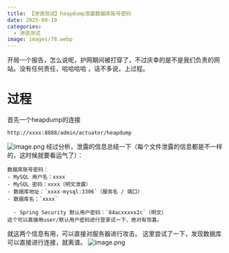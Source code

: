 ```yaml
---
title: 【渗透测试】heapdump泄露数据库账号密码
date: 2025-09-19
categories:
  - 渗透测试
image: images/78.webp
---
```

开局一个报告，怎么说呢，护网期间被打穿了，不过庆幸的是不是我们负责的网站。没有任何责任，哈哈哈哈
，话不多说，上过程。
# 过程
首先一个heapdump的连接
```
http://xxxx:8888/admin/actuator/heapdump
```
![image.png](https://blogslimer.oss-cn-shanghai.aliyuncs.com/blog/20250919102858.png)
经过分析，泄露的信息总结一下（每个文件泄露的信息都是不一样的，这时候就要看运气了）：
```
数据库账号密码：
- MySQL 用户名：xxxx 
- MySQL 密码：xxxx（明文泄露）  
- 数据库地址：`xxxx-mysql:3306`（服务名 / 端口）  
- 数据库名：`xxxx`
  
  - Spring Security 默认用户密码：`84acxxxxx2c`（明文）
这个可以直接用user/默认用户密码进行登录试一下，绝对有惊喜。
```
就这两个信息有用，可以直接对服务器进行攻击。
这里尝试了一下，发现数据库可以直接进行连接，就离谱。
![image.png](https://blogslimer.oss-cn-shanghai.aliyuncs.com/blog/20250919103103.png)